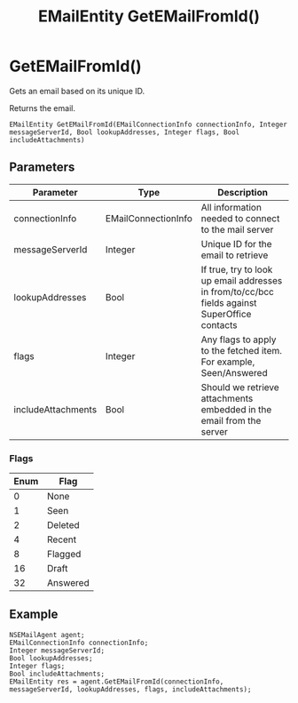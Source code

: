 ﻿---
uid: crmscript_class_nsemailagent_getemailfromid
title: EMailEntity GetEMailFromId()
description: CRMScript method in the NSEMailAgent class that gets an email based on its unique ID
intellisense: NSEMailAgent.GetEMailFromId
keywords: NSEMailAgent, GetEMailFromId, GetEMailFromId(NSEMailConnectionInfo,Integer,Bool,NSEMailFlags,Bool)
so.topic: reference
---

# GetEMailFromId()

Gets an email based on its unique ID.

Returns the email.

`EMailEntity GetEMailFromId(EMailConnectionInfo connectionInfo, Integer messageServerId, Bool lookupAddresses, Integer flags, Bool includeAttachments)`

## Parameters

| Parameter | Type | Description |
|---|---|---|
| connectionInfo | EMailConnectionInfo | All information needed to connect to the mail server |
| messageServerId | Integer | Unique ID for the email to retrieve |
| lookupAddresses | Bool | If true, try to look up email addresses in from/to/cc/bcc fields against SuperOffice contacts |
| flags | Integer | Any flags to apply to the fetched item. For example, Seen/Answered |
| includeAttachments | Bool | Should we retrieve attachments embedded in the email from the server |

### Flags

| Enum | Flag |
|---|---|
| 0 | None |
| 1 | Seen |
| 2 | Deleted |
| 4 | Recent |
| 8 | Flagged |
| 16 | Draft |
| 32 | Answered |

## Example

```crmscript
NSEMailAgent agent;
EMailConnectionInfo connectionInfo;
Integer messageServerId;
Bool lookupAddresses;
Integer flags;
Bool includeAttachments;
EMailEntity res = agent.GetEMailFromId(connectionInfo, messageServerId, lookupAddresses, flags, includeAttachments);
```
